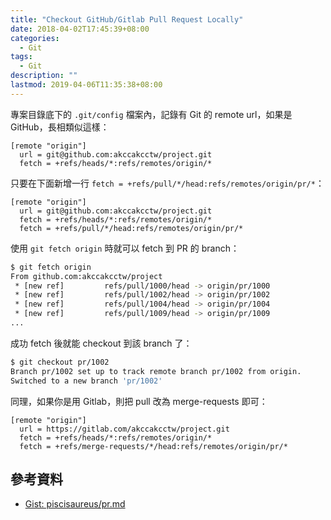 ```yaml
---
title: "Checkout GitHub/Gitlab Pull Request Locally"
date: 2018-04-02T17:45:39+08:00
categories:
  - Git
tags:
  - Git
description: ""
lastmod: 2019-04-06T11:35:38+08:00
---
```


專案目錄底下的 `.git/config` 檔案內，記錄有 Git 的 remote url，如果是 GitHub，長相類似這樣：

```gitconfig
[remote "origin"]
  url = git@github.com:akccakcctw/project.git
  fetch = +refs/heads/*:refs/remotes/origin/*
```

只要在下面新增一行 `fetch = +refs/pull/*/head:refs/remotes/origin/pr/*`：

```gitconfig
[remote "origin"]
  url = git@github.com:akccakcctw/project.git
  fetch = +refs/heads/*:refs/remotes/origin/*
  fetch = +refs/pull/*/head:refs/remotes/origin/pr/*
```

使用 `git fetch origin` 時就可以 fetch 到 PR 的 branch：

```sh
$ git fetch origin
From github.com:akccakcctw/project
 * [new ref]         refs/pull/1000/head -> origin/pr/1000
 * [new ref]         refs/pull/1002/head -> origin/pr/1002
 * [new ref]         refs/pull/1004/head -> origin/pr/1004
 * [new ref]         refs/pull/1009/head -> origin/pr/1009
...
```

成功 fetch 後就能 checkout 到該 branch 了：

```sh
$ git checkout pr/1002
Branch pr/1002 set up to track remote branch pr/1002 from origin.
Switched to a new branch 'pr/1002'
```

同理，如果你是用 Gitlab，則把 pull 改為 merge-requests 即可：

```gitconfig
[remote "origin"]
  url = https://gitlab.com/akccakcctw/project.git
  fetch = +refs/heads/*:refs/remotes/origin/*
  fetch = +refs/merge-requests/*/head:refs/remotes/origin/pr/*
```


## 參考資料

 - [Gist: piscisaureus/pr.md](https://gist.github.com/piscisaureus/3342247)

